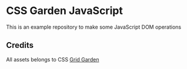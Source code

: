 # CSS Garden JavaScript

This is an example repository to make some JavaScript DOM operations

## Credits

All assets belongs to CSS [Grid Garden](https://cssgridgarden.com/)
